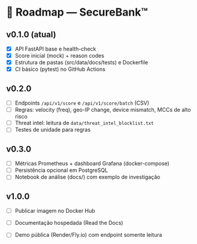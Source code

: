 # 🧭 Roadmap — SecureBank™

## v0.1.0 (atual)
- [x] API FastAPI base e health-check
- [x] Score inicial (mock) + reason codes
- [x] Estrutura de pastas (src/data/docs/tests) e Dockerfile
- [x] CI básico (pytest) no GitHub Actions

## v0.2.0
- [ ] Endpoints `/api/v1/score` e `/api/v1/score/batch` (CSV)
- [ ] Regras: velocity (freq), geo-IP change, device mismatch, MCCs de alto risco
- [ ] Threat intel: leitura de `data/threat_intel_blocklist.txt`
- [ ] Testes de unidade para regras

## v0.3.0
- [ ] Métricas Prometheus + dashboard Grafana (docker-compose)
- [ ] Persistência opcional em PostgreSQL
- [ ] Notebook de análise (docs/) com exemplo de investigação

## v1.0.0
- [ ] Publicar imagem no Docker Hub
- [ ] Documentação hospedada (Read the Docs)
- [ ] Demo pública (Render/Fly.io) com endpoint somente leitura

